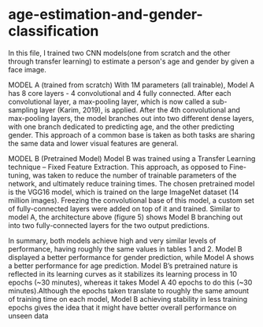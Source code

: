 # age-estimation-and-gender-classification

In this file, I trained two CNN models(one from scratch and the other through transfer learning) to estimate a person's age and gender by given a face image. 

MODEL A (trained from scratch)
With 1M parameters (all trainable), Model A has 8 core layers - 4 convolutional and 4 fully connected. After each convolutional layer, a max-pooling layer, which is now called a sub-sampling layer (Karim, 2019), is applied. After the 4th convolutional and max-pooling layers, the model branches out into two different dense layers, with one branch dedicated to predicting age, and the other predicting gender. This approach of a common base is taken as both tasks are sharing the same data and lower visual features are general.


MODEL B (Pretrained Model)
Model B was trained using a Transfer Learning technique – Fixed Feature Extraction. This approach, as opposed to Fine-tuning, was taken to reduce the number of trainable 
parameters of the network, and ultimately reduce training times. The chosen pretrained model is the VGG16 model, which is trained on the large ImageNet dataset (14 million 
images). Freezing the convolutional base of this model, a custom set of fully-connected layers were added on top of it and trained. Similar to model A, the architecture above 
(figure 5) shows Model B branching out into two fully-connected layers for the two output predictions.

In summary, both models achieve high and very similar levels of performance, having roughly the same values in tables 1 and 2. Model B displayed a better performance for gender prediction, while Model A shows a better performance for age prediction. Model B’s pretrained nature is reflected in its learning curves as it stabilizes its learning 
process in 10 epochs (~30 minutes), whereas it takes Model A 40 epochs to do this (~30 minutes).Although the epochs taken translate to roughly the same amount of training time on each model, Model B achieving stability in less training epochs gives the idea that it might have better overall performance on unseen data
